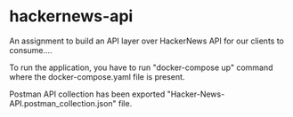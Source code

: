 # hackernews-api
An assignment to build an API layer over HackerNews API for our clients to consume....

To run the application, you have to run "docker-compose up" command where the docker-compose.yaml file is present. 

Postman API collection has been exported "Hacker-News-API.postman_collection.json" file.

